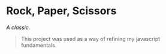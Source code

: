 # Rock, Paper, Scissors

  *A classic*. 

> This project was used as a way of refining my javascript fundamentals. 